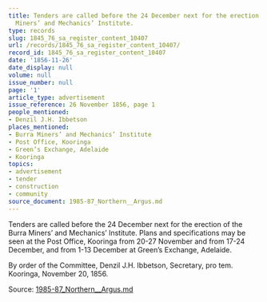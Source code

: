 ```yaml
---
title: Tenders are called before the 24 December next for the erection of the Burra
  Miners’ and Mechanics’ Institute.
type: records
slug: 1845_76_sa_register_content_10407
url: /records/1845_76_sa_register_content_10407/
record_id: 1845_76_sa_register_content_10407
date: '1856-11-26'
date_display: null
volume: null
issue_number: null
page: '1'
article_type: advertisement
issue_reference: 26 November 1856, page 1
people_mentioned:
- Denzil J.H. Ibbetson
places_mentioned:
- Burra Miners’ and Mechanics’ Institute
- Post Office, Kooringa
- Green’s Exchange, Adelaide
- Kooringa
topics:
- advertisement
- tender
- construction
- community
source_document: 1985-87_Northern__Argus.md
---
```


Tenders are called before the 24 December next for the erection of the Burra Miners’ and Mechanics’ Institute.  Plans and specifications may be seen at the Post Office, Kooringa from 20-27 November and from 17-24 December, and from 1-13 December at Green’s Exchange, Adelaide.

By order of the Committee, Denzil J.H. Ibbetson, Secretary, pro tem.  Kooringa, November 20, 1856.

Source: [1985-87_Northern__Argus.md](/downloads/markdown/1985-87_Northern__Argus.md)

